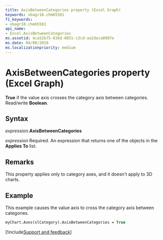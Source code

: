```yaml
---
title: AxisBetweenCategories property (Excel Graph)
keywords: vbagr10.chm65581
f1_keywords:
- vbagr10.chm65581
api_name:
- Excel.AxisBetweenCategories
ms.assetid: 4ca52b75-036d-0851-c3cd-aa2deca0907e
ms.date: 04/09/2019
ms.localizationpriority: medium
---
```



# AxisBetweenCategories property (Excel Graph)

**True** if the value axis crosses the category axis between categories. Read/write **Boolean**.

## Syntax

_expression_.**AxisBetweenCategories**

_expression_ Required. An expression that returns one of the objects in the **Applies To** list.


## Remarks

This property applies only to category axes, and it doesn't apply to 3D charts.


## Example

This example causes the value axis to cross the category axis between categories.

```vb
myChart.Axes(xlCategory).AxisBetweenCategories = True
```

[!include[Support and feedback](~/includes/feedback-boilerplate.md)]